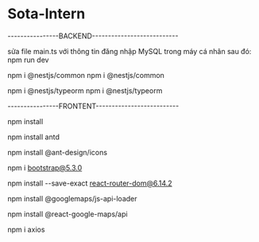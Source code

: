# Sota-Intern
----------------BACKEND---------------------------

sửa file main.ts với thông tin đăng nhập MySQL trong máy cá nhân
sau đó: npm run dev

npm i @nestjs/common
npm i @nestjs/common

npm i @nestjs/typeorm
npm i @nestjs/typeorm



----------------FRONTENT--------------------------

npm install

npm install antd

npm install @ant-design/icons

npm i bootstrap@5.3.0

npm install --save-exact react-router-dom@6.14.2

npm install @googlemaps/js-api-loader

npm install @react-google-maps/api

npm i axios
